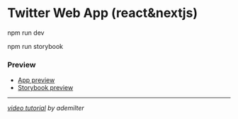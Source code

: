 # Twitter Web App (react&nextjs)

npm run dev

npm run storybook

### Preview

- [App preview](https://twitter-web-app.vercel.app)
- [Storybook preview](https://twitter-web-app.vercel.app/ui/index.html)

___

*[video tutorial](https://www.youtube.com/playlist?list=PLadt0EaV4m3AOZPbybHx0h2aEmw5ibZGx) by ademilter*
